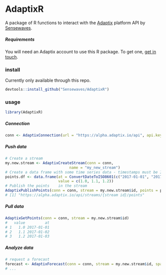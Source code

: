 

# AdaptixR
A package of R functions to interact with the [Adaptix](https://www.sensewaves.io/technology/) platform API by [Sensewaves](https://www.sensewaves.io). 

##### Requirements

You will need an Adaptix account to use this R package. To get one, [get in touch](mailto:contact@sensewaves.com). 

### install

Currently only available through this repo.


```r
devtools::install_github("Sensewaves/AdaptixR")
```


### usage


```r
library(AdaptixR)
```

##### Connection


```r
conn <- AdaptixConnection(url = "https://alpha.adaptix.io/api", api.key = "your_adaptix_key")
```

##### Push data


```r
# Create a stream
my.new.stream <- AdaptixCreateStream(conn = conn, 
							 name = "my_new_stream")
# Create a data frame with some time series data - timestamps must be ISO8601 compliant
points.df <- data.frame(at = ConvertDateToISO8601(c("2017-01-01", "2017-01-02", "2017-01-03")), 
                        value = c(1.0, 1.1, 1.2))						 
# Publish the points 	in the stream
AdaptixPublishPoints(conn = conn, stream = my.new.stream$id, points = points.df) 
# [1] "https://alpha.adaptix.io/api/streams/{stream id}/points"
```


##### Pull data

```r
AdaptixGetPoints(conn = conn, stream = my.new.stream$id)
#   value         at
# 1   1.0 2017-01-01
# 2   1.1 2017-01-02
# 3   1.2 2017-01-03
```

##### Analyze data
```r
# request a forecast
forecast <- AdaptixForecast(conn = conn, stream = my.new.stream$id, span = "24h")
# ...
```

